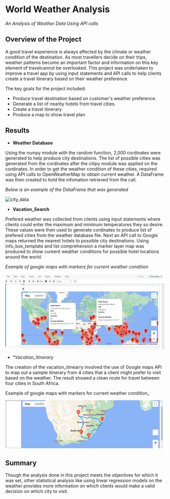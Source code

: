 # World Weather Analysis
_An Analysis of Weather Data Using API calls_


## Overview of the Project

A good travel experience is always affected by the climate or weather condition of the destination. As most travellers decide on their trips, weather patterns become an important factor and information on this key element of travelcannot be overlooked.
This project was undertaken to improve a travel app by using input statements and API calls to help clients create a travel itinerary based on their weather preference.

The key goals for the project included:

- Produce travel destination based on customer's weather preference.
- Generate a list of nearby hotels from travel cities.
- Create a travel itinerary 
- Produce a map to show travel plan


## Results

* **Weather Database**

Using the numpy module with the random function, 2,000 cordinates were generated to help produce city destinations.
The list of possible cities was generated from the cordinates after the citipy module was applied on the cordinates.
In order to get the weather condition of these cities, required using API calls to OpenWeatherMap to obtain current weather. 
A DataFrame was then created to hold the infomation retrieved from the call.

_Below is an example of the  DataFrame that was generated_

![city_data](https://user-images.githubusercontent.com/100079292/162348096-156e6293-0a26-4aba-881b-7415256917a1.PNG)


* **Vacation_Search**

Prefered weather was collected from clients using input statements where clients could enter the maximum and minimum temperatures they so desire.
These values were then used to generate cordinates to produce list of prefered cities from the weather database file.
Next an API call to Google maps returned the nearest hotels to possible city destinations.
Using info_box_template and list comprehension a marker layer map was produced to show cureent weather conditions for possible hotel locations around the world.

_Example of google maps with markers for current weather condition_

![Alt text](https://github.com/emmanuelbrim/World_Weather_Analysis/blob/main/Vacation_Search/Weather_vacation_map.PNG)


* **Vacation_Itinerary*

The creation of the vacation_itinearry involved the use of Google maps API to map out a sample itinerary from 4 cities that a client might prefer to visit based on the weather. The result showed a clean route for travel between four cities in South Africa. 


Example of google maps with markers for current weather condition_

![Alt text](https://github.com/emmanuelbrim/World_Weather_Analysis/blob/main/Vacation_Itinerary/WeatherPy_travel_map.png)

## Summary
Though the analysis done in this project meets the objectives for which it was set, other statistical analysis like using linear regression models on the weather provides more information on which clients would make a valid decision on which city to visit.


